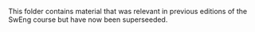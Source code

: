 This folder contains material that was relevant in previous editions of the SwEng course but have now been superseeded.

